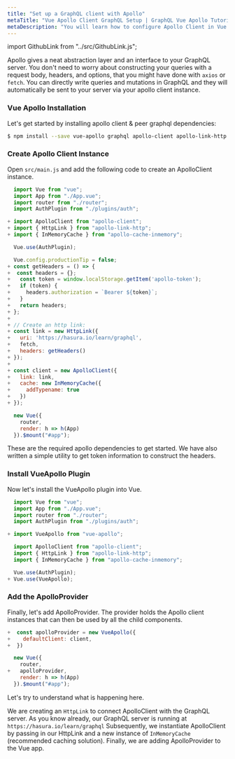 ```yaml
---
title: "Set up a GraphQL client with Apollo"
metaTitle: "Vue Apollo Client GraphQL Setup | GraphQL Vue Apollo Tutorial"
metaDescription: "You will learn how to configure Apollo Client in Vue by installing dependencies like vue-apollo, apollo-client, apollo-link-http, apollo-cache-inmemory"
---
```


import GithubLink from "../src/GithubLink.js";

<YoutubeEmbed link="https://www.youtube.com/embed/iph-ERuYx_Y" />

Apollo gives a neat abstraction layer and an interface to your GraphQL server. You don't need to worry about constructing your queries with a request body, headers, and options, that you might have done with `axios` or `fetch`.
You can directly write queries and mutations in GraphQL and they will automatically be sent to your server via your apollo client instance.

### Vue Apollo Installation
Let's get started by installing apollo client & peer graphql dependencies:

```bash
$ npm install --save vue-apollo graphql apollo-client apollo-link-http apollo-cache-inmemory graphql-tag
```

### Create Apollo Client Instance
Open `src/main.js` and add the following code to create an ApolloClient instance.

<GithubLink link="https://github.com/hasura/learn-graphql/blob/master/tutorials/frontend/vue-apollo/app-final/src/main.js" text="src/main.js" />

```javascript
  import Vue from "vue";
  import App from "./App.vue";
  import router from "./router";
  import AuthPlugin from "./plugins/auth";

+ import ApolloClient from "apollo-client";
+ import { HttpLink } from "apollo-link-http";
+ import { InMemoryCache } from "apollo-cache-inmemory";

  Vue.use(AuthPlugin);

  Vue.config.productionTip = false;
+ const getHeaders = () => {
+  const headers = {};
+   const token = window.localStorage.getItem('apollo-token');
+   if (token) {
+     headers.authorization = `Bearer ${token}`;
+   }
+   return headers;
+ };
+
+ // Create an http link:
+ const link = new HttpLink({
+   uri: 'https://hasura.io/learn/graphql',
+   fetch,
+   headers: getHeaders()
+ });
+
+ const client = new ApolloClient({
+   link: link,
+   cache: new InMemoryCache({
+     addTypename: true
+   })
+ });

  new Vue({
    router,
    render: h => h(App)
  }).$mount("#app");

```

These are the required apollo dependencies to get started. We have also written a simple utility to get token information to construct the headers.

### Install VueApollo Plugin

Now let's install the VueApollo plugin into Vue.

```javascript
  import Vue from "vue";
  import App from "./App.vue";
  import router from "./router";
  import AuthPlugin from "./plugins/auth";

+ import VueApollo from "vue-apollo";

  import ApolloClient from "apollo-client";
  import { HttpLink } from "apollo-link-http";
  import { InMemoryCache } from "apollo-cache-inmemory";

  Vue.use(AuthPlugin);
+ Vue.use(VueApollo);

```

### Add the ApolloProvider

Finally, let's add ApolloProvider. The provider holds the Apollo client instances that can then be used by all the child components.

```javascript
+  const apolloProvider = new VueApollo({
+    defaultClient: client,
+  })

  new Vue({
    router,
+   apolloProvider,
    render: h => h(App)
  }).$mount("#app");

```
Let's try to understand what is happening here.

We are creating an `HttpLink` to connect ApolloClient with the GraphQL server. As you know already, our GraphQL server is running at `https://hasura.io/learn/graphql`
Subsequently, we instantiate ApolloClient by passing in our HttpLink and a new instance of `InMemoryCache` (recommended caching solution).
Finally, we are adding ApolloProvider to the Vue app.
